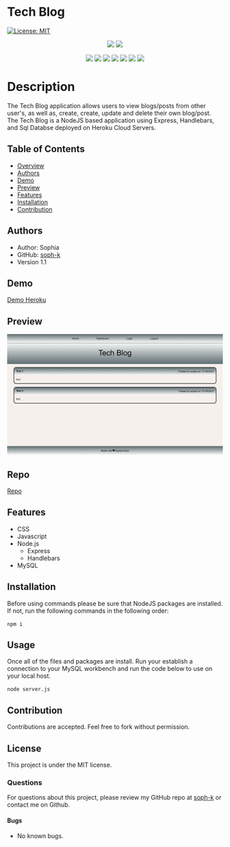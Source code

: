 # Tech Blog

[![License: MIT](https://img.shields.io/badge/License-MIT-yellow.svg)](https://opensource.org/licenses/MIT)


<p align="center">
    <img src="https://img.shields.io/github/repo-size/soph-k/tech-blog"/>
    <img src="https://img.shields.io/github/last-commit/soph-k/tech-blog"/>
</p>
<p align="center">
    <img src="https://img.shields.io/badge/HTML-gold"/>
    <img src="https://img.shields.io/badge/CSS-pink"/>
    <img src="https://img.shields.io/badge/Javascript-yellow"/>
    <img src="https://img.shields.io/badge/jQuery-gray"/>
    <img src="https://img.shields.io/badge/-NodeJS-green"/>
    <img src="https://img.shields.io/badge/-Handlebars-orange" />
    <img src="https://img.shields.io/badge/-Heroku-purple"/>
</p>
   

# Description
The Tech Blog application allows users to view blogs/posts from other user's, as well as, create, create, update and delete their own blog/post. The Tech Blog is a NodeJS based application using Express, Handlebars, and Sql Databse deployed on Heroku Cloud Servers.



## Table of Contents
- [Overview](#overview)
- [Authors](#authors)
- [Demo](#demo)
- [Preview](#preview)
- [Features](#features)
- [Installation](#installation)
- [Contribution](#contribution)


## Authors
 - Author: Sophia
 - GitHub: [soph-k](https://github.com/soph-k)
 - Version 1.1


## Demo
[Demo Heroku](https://sophk-tech-blog.herokuapp.com/)


## Preview
![Preview](./public/images/screenshot.png)


## Repo
[Repo](https://github.com/soph-k/track-workouts)


## Features
- CSS
- Javascript 
- Node.js 
  - Express
  - Handlebars
- MySQL


## Installation
Before using commands please be sure that NodeJS packages are installed. 
If not, run the following commands in the following order: 
```
npm i
```


## Usage
Once all of the files and packages are install.
Run your establish a connection to your MySQL workbench 
and run the code below to use on your local host.

```
node server.js
```


## Contribution
Contributions are accepted. Feel free to fork without permission.


## License
This project is under the MIT license.


### Questions
For questions about this project, please review my GitHub repo at [soph-k](https://github.com/soph-k) or contact me on Github.


#### Bugs 
- No known bugs.


